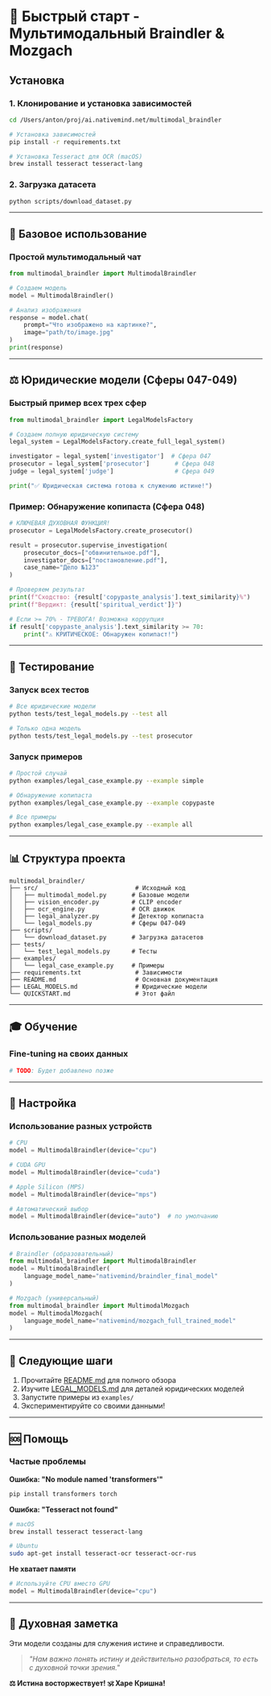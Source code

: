 # 🚀 Быстрый старт - Мультимодальный Braindler & Mozgach

## Установка

### 1. Клонирование и установка зависимостей

```bash
cd /Users/anton/proj/ai.nativemind.net/multimodal_braindler

# Установка зависимостей
pip install -r requirements.txt

# Установка Tesseract для OCR (macOS)
brew install tesseract tesseract-lang
```

### 2. Загрузка датасета

```bash
python scripts/download_dataset.py
```

---

## 🎯 Базовое использование

### Простой мультимодальный чат

```python
from multimodal_braindler import MultimodalBraindler

# Создаем модель
model = MultimodalBraindler()

# Анализ изображения
response = model.chat(
    prompt="Что изображено на картинке?",
    image="path/to/image.jpg"
)
print(response)
```

---

## ⚖️ Юридические модели (Сферы 047-049)

### Быстрый пример всех трех сфер

```python
from multimodal_braindler import LegalModelsFactory

# Создаем полную юридическую систему
legal_system = LegalModelsFactory.create_full_legal_system()

investigator = legal_system['investigator']  # Сфера 047
prosecutor = legal_system['prosecutor']       # Сфера 048
judge = legal_system['judge']                 # Сфера 049

print("✅ Юридическая система готова к служению истине!")
```

### Пример: Обнаружение копипаста (Сфера 048)

```python
# КЛЮЧЕВАЯ ДУХОВНАЯ ФУНКЦИЯ!
prosecutor = LegalModelsFactory.create_prosecutor()

result = prosecutor.supervise_investigation(
    prosecutor_docs=["обвинительное.pdf"],
    investigator_docs=["постановление.pdf"],
    case_name="Дело №123"
)

# Проверяем результат
print(f"Сходство: {result['copypaste_analysis'].text_similarity}%")
print(f"Вердикт: {result['spiritual_verdict']}")

# Если >= 70% - ТРЕВОГА! Возможна коррупция
if result['copypaste_analysis'].text_similarity >= 70:
    print("⚠️ КРИТИЧЕСКОЕ: Обнаружен копипаст!")
```

---

## 🧪 Тестирование

### Запуск всех тестов

```bash
# Все юридические модели
python tests/test_legal_models.py --test all

# Только одна модель
python tests/test_legal_models.py --test prosecutor
```

### Запуск примеров

```bash
# Простой случай
python examples/legal_case_example.py --example simple

# Обнаружение копипаста
python examples/legal_case_example.py --example copypaste

# Все примеры
python examples/legal_case_example.py --example all
```

---

## 📊 Структура проекта

```
multimodal_braindler/
├── src/                           # Исходный код
│   ├── multimodal_model.py       # Базовые модели
│   ├── vision_encoder.py         # CLIP encoder
│   ├── ocr_engine.py             # OCR движок
│   ├── legal_analyzer.py         # Детектор копипаста
│   └── legal_models.py           # Сферы 047-049
├── scripts/
│   └── download_dataset.py       # Загрузка датасетов
├── tests/
│   └── test_legal_models.py      # Тесты
├── examples/
│   └── legal_case_example.py     # Примеры
├── requirements.txt               # Зависимости
├── README.md                      # Основная документация
├── LEGAL_MODELS.md                # Юридические модели
└── QUICKSTART.md                  # Этот файл
```

---

## 🎓 Обучение

### Fine-tuning на своих данных

```python
# TODO: Будет добавлено позже
```

---

## 🔧 Настройка

### Использование разных устройств

```python
# CPU
model = MultimodalBraindler(device="cpu")

# CUDA GPU
model = MultimodalBraindler(device="cuda")

# Apple Silicon (MPS)
model = MultimodalBraindler(device="mps")

# Автоматический выбор
model = MultimodalBraindler(device="auto")  # по умолчанию
```

### Использование разных моделей

```python
# Braindler (образовательный)
from multimodal_braindler import MultimodalBraindler
model = MultimodalBraindler(
    language_model_name="nativemind/braindler_final_model"
)

# Mozgach (универсальный)
from multimodal_braindler import MultimodalMozgach
model = MultimodalMozgach(
    language_model_name="nativemind/mozgach_full_trained_model"
)
```

---

## 📝 Следующие шаги

1. Прочитайте [README.md](README.md) для полного обзора
2. Изучите [LEGAL_MODELS.md](LEGAL_MODELS.md) для деталей юридических моделей
3. Запустите примеры из `examples/`
4. Экспериментируйте со своими данными!

---

## 🆘 Помощь

### Частые проблемы

**Ошибка: "No module named 'transformers'"**
```bash
pip install transformers torch
```

**Ошибка: "Tesseract not found"**
```bash
# macOS
brew install tesseract tesseract-lang

# Ubuntu
sudo apt-get install tesseract-ocr tesseract-ocr-rus
```

**Не хватает памяти**
```python
# Используйте CPU вместо GPU
model = MultimodalBraindler(device="cpu")
```

---

## 🙏 Духовная заметка

Эти модели созданы для служения истине и справедливости.

> *"Нам важно понять истину и действительно разобраться, то есть с духовной точки зрения."*

**⚖️ Истина восторжествует! 🕉️ Харе Кришна!**




